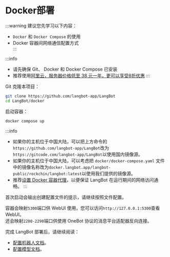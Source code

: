 # Docker部署

:::warning 
建议您先学习以下内容：

 - `Docker` 和 `Docker Compose` 的使用  
 - Docker 容器间网络通信配置方式  
::: 

:::info
- 请先确保 Git、 Docker 和 Docker Compose 已安装
- 推荐使用[阿里云，服务器价格低至 38 元一年，更可以享受8折优惠](https://www.aliyun.com/minisite/goods?userCode=ys4ad8gs)
:::

Git 克隆本项目：

```bash
git clone https://github.com/langbot-app/LangBot
cd LangBot/docker
```

启动容器：

```bash
docker compose up
```

:::info
- 如果你的主机位于中国大陆，可以把上方命令的`https://github.com/langbot-app/LangBot`改为`https://gitcode.com/langbot-app/LangBot`以使用国内镜像源。
- 如果你的主机位于中国大陆，可以考虑把 `docker/docker-compose.yaml` 文件中的镜像名称改为`docker.langbot.app/langbot-public/rockchin/langbot:latest`以使用我们提供的镜像源。
- 推荐[设置 Docker 容器代理](https://yeasy.gitbook.io/docker_practice/advanced_network/http_https_proxy)，以便保证 LangBot 在运行期间的网络访问通畅。
:::

首次启动会输出创建配置文件的提示，请继续按照文件配置。

容器会映射`5300`端口供 WebUI 使用，您可以访问`http://127.0.0.1:5300`查看 WebUI。  
还会映射`2280-2290`端口供使用 OneBot 协议的消息平台适配器反向连接。

完成 LangBot 部署后，请继续阅读：

- [配置机器人文档](/zh/deploy/platforms/readme)。
- [配置模型文档](/zh/deploy/models/readme)。
